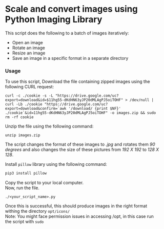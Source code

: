 # Scale and convert images using Python Imaging Library

This script does the following to a batch of images iteratively:
- Open an image
- Rotate an image
- Resize an image
- Save an image in a specific format in a separate directory

### Usage
To use this script, Download the file containing zipped images using the following CURL request:

```
curl -c ./cookie -s -L "https://drive.google.com/uc?export=download&id=$11hg55-dKdHN63yJP20dMLAgPJ5oiTOHF" > /dev/null | curl -Lb ./cookie "https://drive.google.com/uc?export=download&confirm=`awk '/download/ {print $NF}' ./cookie`&id=11hg55-dKdHN63yJP20dMLAgPJ5oiTOHF" -o images.zip && sudo rm -rf cookie
```  

Unzip the file using the following command:
```
unzip images.zip
```  

The script changes the format of these images to *.jpg* and rotates them *90 degrees* and also changes the size of these pictures from *192 X 192* to *128 X 128*.  

Install `pillow` library using the following command:
```bash
pip3 install pillow
```  

Copy the script to your local computer.  
Now, run the file.  

`./<your_script_name>.py`  

Once this is successful, this should produce images in the right format withing the directory `opt/icons/`  
Note: You might face permission issues in accessing /opt, in this case run the script with `sudo`
